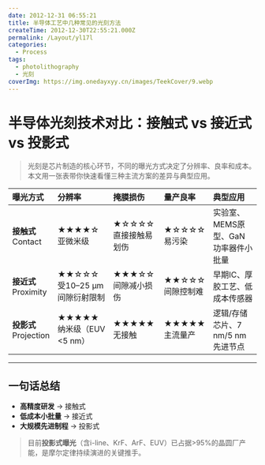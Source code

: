 ```yaml
---
date: 2012-12-31 06:55:21
title: 半导体工艺中几种常见的光刻方法
createTime: 2012-12-30T22:55:21.000Z
permalink: /Layout/yl17l
categories:
  - Process
tags:
  - photolithography
  - 光刻
coverImg: https://img.onedayxyy.cn/images/TeekCover/9.webp
---
```


# 半导体光刻技术对比：接触式 vs 接近式 vs 投影式

> 光刻是芯片制造的核心环节，不同的曝光方式决定了分辨率、良率和成本。本文用一张表带你快速看懂三种主流方案的差异与典型应用。

| 曝光方式                  | 分辨率                      | 掩膜损伤             | 量产良率           | 典型应用                  |
| :-------------------- | :----------------------- | :--------------- | :------------- | :-------------------- |
| **接触式**<br>Contact    | ★★★★☆<br>亚微米级            | ★☆☆☆☆<br>直接接触易划伤 | ★☆☆☆☆<br>易污染   | 实验室、MEMS原型、GaN功率器件小批量 |
| **接近式**<br>Proximity  | ★★☆☆☆<br>受10–25 µm间隙衍射限制 | ★★★☆☆<br>间隙减小损伤  | ★★☆☆☆<br>间隙控制难 | 早期IC、厚胶工艺、低成本传感器      |
| **投影式**<br>Projection | ★★★★★<br>纳米级（EUV <5 nm）  | ★★★★★<br>无接触     | ★★★★★<br>主流量产  | 逻辑/存储芯片、7 nm/5 nm先进节点 |

---

## 一句话总结
- **高精度研发** → 接触式  
- **低成本小批量** → 接近式  
- **大规模先进制程** → 投影式  

> 目前**投影式曝光**（含i-line、KrF、ArF、EUV）已占据>95%的晶圆厂产能，是摩尔定律持续演进的关键推手。
